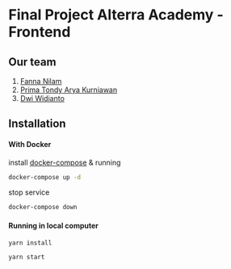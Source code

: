 # Final Project Alterra Academy - Frontend

## Our team
1. [Fanna Nilam](https://github.com/fannanilam)
2. [Prima Tondy Arya Kurniawan](https://github.com/primakurniawan)
3. [Dwi Widianto](https://github.com/dwiwidianto)



## Installation


#### With Docker

install [docker-compose](https://docs.docker.com/compose/install/) & running 

```bash
docker-compose up -d
```
stop service
```bash
docker-compose down
```

#### Running in local computer
```bash
yarn install
```
```bash
yarn start
```
